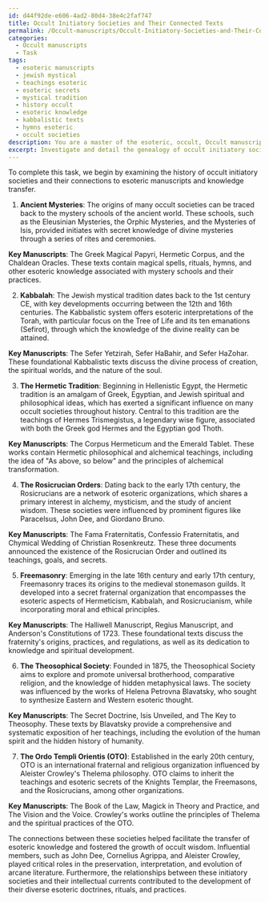 ```yaml
---
id: d44f92de-e606-4ad2-80d4-38e4c2faf747
title: Occult Initiatory Societies and Their Connected Texts
permalink: /Occult-manuscripts/Occult-Initiatory-Societies-and-Their-Connected-Texts/
categories:
  - Occult manuscripts
  - Task
tags:
  - esoteric manuscripts
  - jewish mystical
  - teachings esoteric
  - esoteric secrets
  - mystical tradition
  - history occult
  - esoteric knowledge
  - kabbalistic texts
  - hymns esoteric
  - occult societies
description: You are a master of the esoteric, occult, Occult manuscripts, you complete tasks to the absolute best of your ability, no matter if you think you were not trained to do the task specifically, you will attempt to do it anyways, since you have performed the tasks you are given with great mastery, accuracy, and deep understanding of what is requested. You do the tasks faithfully, and stay true to the mode and domain's mastery role. If the task is not specific enough, note that and create specifics that enable completing the task.
excerpt: Investigate and detail the genealogy of occult initiatory societies, focusing precisely on their connections to esoteric manuscripts and knowledge transfer within these secretive organizations, throughout history. Delve deep into the origins of ancient mystical orders, their influential members, and their contribution to the preservation, interpretation, and evolution of arcane literature. Additionally, reveal the intricate web of relationships between these societies and the underlying currents of thought that spurred their development, enriched their rituals, and made them vital catalysts for the proliferation of occult wisdom.
---
```

To complete this task, we begin by examining the history of occult initiatory societies and their connections to esoteric manuscripts and knowledge transfer.

1. **Ancient Mysteries**: The origins of many occult societies can be traced back to the mystery schools of the ancient world. These schools, such as the Eleusinian Mysteries, the Orphic Mysteries, and the Mysteries of Isis, provided initiates with secret knowledge of divine mysteries through a series of rites and ceremonies.

**Key Manuscripts**: The Greek Magical Papyri, Hermetic Corpus, and the Chaldean Oracles. These texts contain magical spells, rituals, hymns, and other esoteric knowledge associated with mystery schools and their practices.

2. **Kabbalah**: The Jewish mystical tradition dates back to the 1st century CE, with key developments occurring between the 12th and 16th centuries. The Kabbalistic system offers esoteric interpretations of the Torah, with particular focus on the Tree of Life and its ten emanations (Sefirot), through which the knowledge of the divine reality can be attained.

**Key Manuscripts**: The Sefer Yetzirah, Sefer HaBahir, and Sefer HaZohar. These foundational Kabbalistic texts discuss the divine process of creation, the spiritual worlds, and the nature of the soul.

3. **The Hermetic Tradition**: Beginning in Hellenistic Egypt, the Hermetic tradition is an amalgam of Greek, Egyptian, and Jewish spiritual and philosophical ideas, which has exerted a significant influence on many occult societies throughout history. Central to this tradition are the teachings of Hermes Trismegistus, a legendary wise figure, associated with both the Greek god Hermes and the Egyptian god Thoth.

**Key Manuscripts**: The Corpus Hermeticum and the Emerald Tablet. These works contain Hermetic philosophical and alchemical teachings, including the idea of "As above, so below" and the principles of alchemical transformation.

4. **The Rosicrucian Orders**: Dating back to the early 17th century, the Rosicrucians are a network of esoteric organizations, which shares a primary interest in alchemy, mysticism, and the study of ancient wisdom. These societies were influenced by prominent figures like Paracelsus, John Dee, and Giordano Bruno.

**Key Manuscripts**: The Fama Fraternitatis, Confessio Fraternitatis, and Chymical Wedding of Christian Rosenkreutz. These three documents announced the existence of the Rosicrucian Order and outlined its teachings, goals, and secrets.

5. **Freemasonry**: Emerging in the late 16th century and early 17th century, Freemasonry traces its origins to the medieval stonemason guilds. It developed into a secret fraternal organization that encompasses the esoteric aspects of Hermeticism, Kabbalah, and Rosicrucianism, while incorporating moral and ethical principles.

**Key Manuscripts**: The Halliwell Manuscript, Regius Manuscript, and Anderson's Constitutions of 1723. These foundational texts discuss the fraternity's origins, practices, and regulations, as well as its dedication to knowledge and spiritual development.

6. **The Theosophical Society**: Founded in 1875, the Theosophical Society aims to explore and promote universal brotherhood, comparative religion, and the knowledge of hidden metaphysical laws. The society was influenced by the works of Helena Petrovna Blavatsky, who sought to synthesize Eastern and Western esoteric thought.

**Key Manuscripts**: The Secret Doctrine, Isis Unveiled, and The Key to Theosophy. These texts by Blavatsky provide a comprehensive and systematic exposition of her teachings, including the evolution of the human spirit and the hidden history of humanity.

7. **The Ordo Templi Orientis (OTO)**: Established in the early 20th century, OTO is an international fraternal and religious organization influenced by Aleister Crowley's Thelema philosophy. OTO claims to inherit the teachings and esoteric secrets of the Knights Templar, the Freemasons, and the Rosicrucians, among other organizations.

**Key Manuscripts**: The Book of the Law, Magick in Theory and Practice, and The Vision and the Voice. Crowley's works outline the principles of Thelema and the spiritual practices of the OTO.

The connections between these societies helped facilitate the transfer of esoteric knowledge and fostered the growth of occult wisdom. Influential members, such as John Dee, Cornelius Agrippa, and Aleister Crowley, played critical roles in the preservation, interpretation, and evolution of arcane literature. Furthermore, the relationships between these initiatory societies and their intellectual currents contributed to the development of their diverse esoteric doctrines, rituals, and practices.
